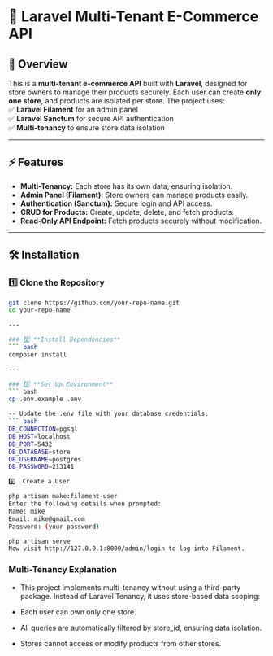 # 🛒 Laravel Multi-Tenant E-Commerce API

## 🚀 Overview

This is a **multi-tenant e-commerce API** built with **Laravel**, designed for store owners to manage their products securely. Each user can create **only one store**, and products are isolated per store. The project uses:  
✅ **Laravel Filament** for an admin panel  
✅ **Laravel Sanctum** for secure API authentication  
✅ **Multi-tenancy** to ensure store data isolation

---

## ⚡ Features

-   **Multi-Tenancy:** Each store has its own data, ensuring isolation.
-   **Admin Panel (Filament):** Store owners can manage products easily.
-   **Authentication (Sanctum):** Secure login and API access.
-   **CRUD for Products:** Create, update, delete, and fetch products.
-   **Read-Only API Endpoint:** Fetch products securely without modification.

---

## 🛠 Installation

### 1️⃣ **Clone the Repository**

````bash
git clone https://github.com/your-repo-name.git
cd your-repo-name

---

### 2️⃣ **Install Dependencies**
``` bash
composer install

---

### 3️⃣ **Set Up Environment**
``` bash
cp .env.example .env

-- Update the .env file with your database credentials.
``` bash
DB_CONNECTION=pgsql
DB_HOST=localhost
DB_PORT=5432
DB_DATABASE=store
DB_USERNAME=postgres
DB_PASSWORD=213141

6️⃣  Create a User

php artisan make:filament-user
Enter the following details when prompted:
Name: mike
Email: mike@gmail.com
Password: (your password)

php artisan serve
Now visit http://127.0.0.1:8000/admin/login to log into Filament.

````

### Multi-Tenancy Explanation

-   This project implements multi-tenancy without using a third-party package. Instead of Laravel Tenancy, it uses store-based data scoping:

-   Each user can own only one store.
-   All queries are automatically filtered by store_id, ensuring data isolation.
-   Stores cannot access or modify products from other stores.

